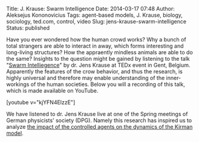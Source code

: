 Title: J. Krause: Swarm Intelligence
Date: 2014-03-17 07:48
Author: Aleksejus Kononovicius
Tags: agent-based models, J. Krause, biology, sociology, ted.com, control, video
Slug: jens-krause-swarm-intelligence
Status: published

Have you ever wondered how the human crowd
works? Why a bunch of total strangers are able to interact in away,
which forms interesting and long-living structures? How the appraently
mindless animals are able to do the same? Insights to the question might
be gained by listening to the talk "[Swarm
Intelliegence](https://tedxtalks.ted.com/video/Swarm-Intelligence-Jens-Krause)"
by dr. Jens Krause at TEDx event in Gent, Belgium. Apparently the
features of the crow behavior, and thus the research, is highly
universal and therefore may enable understanding of the inner-workings
of the human societies. Below you will a recording of this talk, which
is made available on
YouTube.<!--more-->

[youtube v="kjYFN4ElzzE"]

We have listened to dr. Jens Krause live at one of the Spring meetings
of German physicists' society (DPG). Namely this research has inspired
us to analyze [the impact of the controlled agents on the dynamics of
the Kirman
model]({filename}/articles/2013/impact-controlled-agents-dynamics-Kirman-model.md).
